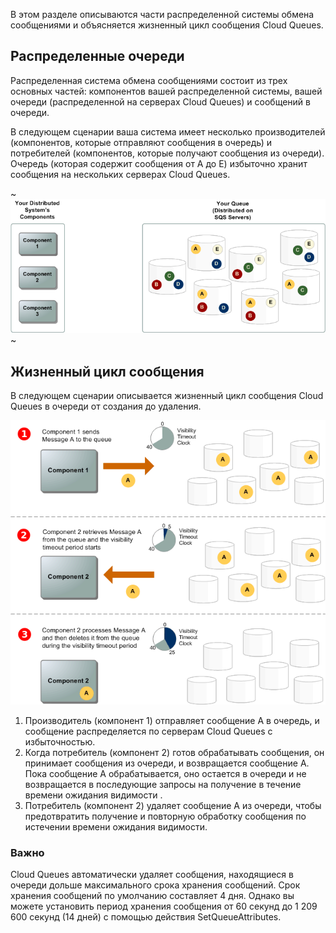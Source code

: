 В этом разделе описываются части распределенной системы обмена сообщениями и объясняется жизненный цикл сообщения Cloud Queues.

## Распределенные очереди

Распределенная система обмена сообщениями состоит из трех основных частей: компонентов вашей распределенной системы, вашей очереди (распределенной на серверах Cloud Queues) и сообщений в очереди.

В следующем сценарии ваша система имеет несколько производителей (компонентов, которые отправляют сообщения в очередь) и потребителей (компонентов, которые получают сообщения из очереди). Очередь (которая содержит сообщения от A до E) избыточно хранит сообщения на нескольких серверах Cloud Queues.

~![](./assets/helpjuice_production-2fuploads-2fupload-2fimage-2f7055-2fdirect-2f1607970669106-1607970669106.png)~

## Жизненный цикл сообщения

В следующем сценарии описывается жизненный цикл сообщения Cloud Queues в очереди от создания до удаления.

![](./assets/helpjuice_production-2fuploads-2fupload-2fimage-2f7055-2fdirect-2f1607970716502-1607970716502.png)

1.  Производитель (компонент 1) отправляет сообщение A в очередь, и сообщение распределяется по серверам Cloud Queues с избыточностью.
2.  Когда потребитель (компонент 2) готов обрабатывать сообщения, он принимает сообщения из очереди, и возвращается сообщение A. Пока сообщение A обрабатывается, оно остается в очереди и не возвращается в последующие запросы на получение в течение времени ожидания видимости .
3.  Потребитель (компонент 2) удаляет сообщение A из очереди, чтобы предотвратить получение и повторную обработку сообщения по истечении времени ожидания видимости.

### Важно

Cloud Queues автоматически удаляет сообщения, находящиеся в очереди дольше максимального срока хранения сообщений. Срок хранения сообщений по умолчанию составляет 4 дня. Однако вы можете установить период хранения сообщения от 60 секунд до 1 209 600 секунд (14 дней) с помощью действия SetQueueAttributes.
